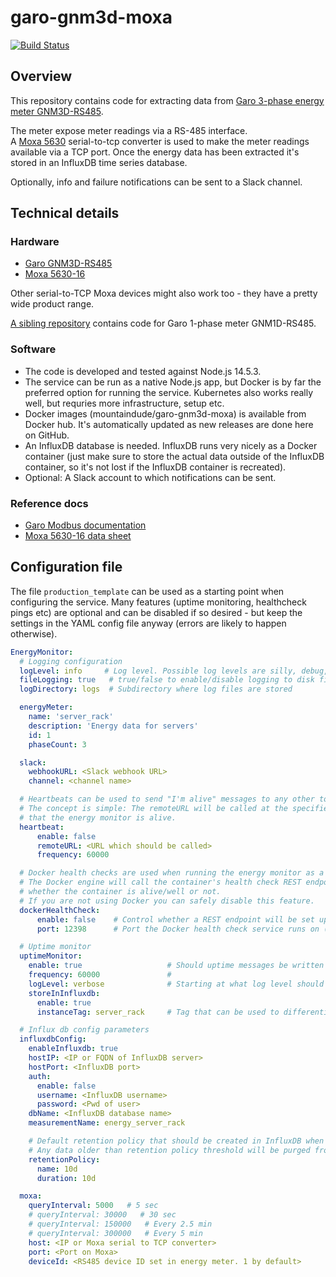 # garo-gnm3d-moxa

[![Build Status](https://cloud.drone.io/api/badges/mountaindude/garo-gnm3d-moxa/status.svg)](https://cloud.drone.io/mountaindude/garo-gnm3d-moxa)

## Overview

This repository contains code for extracting data from [Garo 3-phase energy meter GNM3D-RS485](http://www.garo.se/en/installation/din-rail-components/energy-meters/energymeter-3p-modbus-rs485).

The meter expose meter readings via a RS-485 interface.  
A [Moxa 5630](https://www.moxa.com/en/products/industrial-edge-connectivity/serial-device-servers/general-device-servers/nport-5600-series/nport-5630-16) serial-to-tcp converter is used to make the meter readings available via a TCP port.
Once the energy data has been extracted it's stored in an InfluxDB time series database.

Optionally, info and failure notifications can be sent to a Slack channel.

## Technical details

### Hardware

- [Garo GNM3D-RS485](http://www.garo.se/en/installation/din-rail-components/energy-meters/energymeter-3p-modbus-rs485)
- [Moxa 5630-16](https://www.moxa.com/en/products/industrial-edge-connectivity/serial-device-servers/general-device-servers/nport-5600-series/nport-5630-16)

Other serial-to-TCP Moxa devices might also work too - they have a pretty wide product range.

[A sibling repository](https://github.com/mountaindude/garo-gnm1d-moxa) contains code for Garo 1-phase meter GNM1D-RS485.

### Software

- The code is developed and tested against Node.js 14.5.3.
- The service can be run as a native Node.js app, but Docker is by far the preferred option for running the service. Kubernetes also works really well, but requries more infrastructure, setup etc.
- Docker images (mountaindude/garo-gnm3d-moxa) is available from Docker hub. It's automatically updated as new releases are done here on GitHub.
- An InfluxDB database is needed. InfluxDB runs very nicely as a Docker container (just make sure to store the actual data outside of the InfluxDB container, so it's not lost if the InfluxDB container is recreated).
- Optional: A Slack account to which notifications can be sent.

### Reference docs

- [Garo Modbus documentation](http://www.garo.se/storage/ma/e6fe0c38363f490c9ab35eb996b4ee07/f88b91a174ac49f7807e0291b29a53a1/pdf/5/108047_5_Protocol%20GNM3D,-T%20Modbus.pdf)
- [Moxa 5630-16 data sheet](https://www.moxa.com/getmedia/837892c5-53ec-4f1a-81d4-46c844fe5c2a/moxa-nport-5600-series-datasheet-v1.4.pdf)

## Configuration file

The file `production_template` can be used as a starting point when configuring the service. Many features (uptime monitoring, healthcheck pings etc) are optional and can be disabled if so desired - but keep the settings in the YAML config file anyway (errors are likely to happen otherwise).

```yaml
EnergyMonitor:
  # Logging configuration
  logLevel: info     # Log level. Possible log levels are silly, debug, verbose, info, warn, error
  fileLogging: true   # true/false to enable/disable logging to disk file
  logDirectory: logs  # Subdirectory where log files are stored

  energyMeter:
    name: 'server_rack'
    description: 'Energy data for servers'
    id: 1
    phaseCount: 3

  slack:
    webhookURL: <Slack webhook URL>
    channel: <channel name>

  # Heartbeats can be used to send "I'm alive" messages to any other tool, e.g. a infrastructure monitoring tool
  # The concept is simple: The remoteURL will be called at the specified frequency. The receiving tool will then know 
  # that the energy monitor is alive.
  heartbeat:
      enable: false
      remoteURL: <URL which should be called>
      frequency: 60000

  # Docker health checks are used when running the energy monitor as a Docker container. 
  # The Docker engine will call the container's health check REST endpoint with a set interval to determine
  # whether the container is alive/well or not.
  # If you are not using Docker you can safely disable this feature. 
  dockerHealthCheck:
      enable: false    # Control whether a REST endpoint will be set up to serve Docker health check messages
      port: 12398      # Port the Docker health check service runs on (if enabled)

  # Uptime monitor
  uptimeMonitor:
    enable: true                   # Should uptime messages be written to the console and log files?
    frequency: 60000               #
    logLevel: verbose              # Starting at what log level should uptime messages be shown?
    storeInInfluxdb: 
      enable: true
      instanceTag: server_rack     # Tag that can be used to differentiate data from multiple instances

  # Influx db config parameters
  influxdbConfig:
    enableInfluxdb: true
    hostIP: <IP or FQDN of InfluxDB server>
    hostPort: <InfluxDB port>
    auth:
      enable: false
      username: <InfluxDB username>
      password: <Pwd of user>
    dbName: <InfluxDB database name> 
    measurementName: energy_server_rack

    # Default retention policy that should be created in InfluxDB when the service creates a new database there. 
    # Any data older than retention policy threshold will be purged from InfluxDB.
    retentionPolicy:
      name: 10d
      duration: 10d

  moxa:
    queryInterval: 5000   # 5 sec
    # queryInterval: 30000   # 30 sec
    # queryInterval: 150000   # Every 2.5 min
    # queryInterval: 300000   # Every 5 min  
    host: <IP or Moxa serial to TCP converter>
    port: <Port on Moxa>
    deviceId: <RS485 device ID set in energy meter. 1 by default>
```
